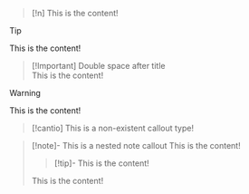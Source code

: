 > [!n]
> This is the content!

> [!TIP]  
> This is the content!

> [!Important] Double space after title  
> This is the content!

> [!Warning]
>
> This is the content!

> [!cantio]
> This is a non-existent callout type!

> [!note]- This is a nested note callout
> This is the content!
>
> > [!tip]-
> > This is the content!
>
> This is the content!
